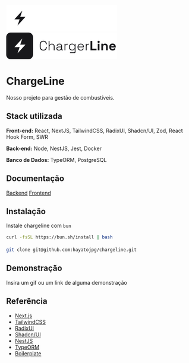 ![Logo](./.github/assets/logo_dark.svg#gh-dark-mode-only)
![Logo](./.github/assets/logo_light.svg#gh-light-mode-only)

# ChargeLine

Nosso projeto para gestão de combustíveis.

## Stack utilizada

**Front-end:** React, NextJS, TailwindCSS, RadixUI, Shadcn/UI, Zod, React Hook Form, SWR

**Back-end:** Node, NestJS, Jest, Docker

**Banco de Dados:** TypeORM, PostgreSQL

## Documentação

[Backend](./backend/README.md)
[Frontend](./frontend/README.md)

## Instalação

Instale chargeline com `bun`

```bash
curl -fsSL https://bun.sh/install | bash

git clone git@github.com:hayatojpg/chargeline.git
```

## Demonstração

Insira um gif ou um link de alguma demonstração

## Referência

- [Next.js](https://nextjs.org/docs)
- [TailwindCSS](https://tailwindcss.com/)
- [RadixUI](https://www.radix-ui.com/)
- [Shadcn/UI](https://ui.shadcn.com/)
- [NestJS](https://nestjs.com/)
- [TypeORM](https://www.npmjs.com/package/typeorm)
- [Boilerplate](https://github.com/brocoders/nestjs-boilerplate)
